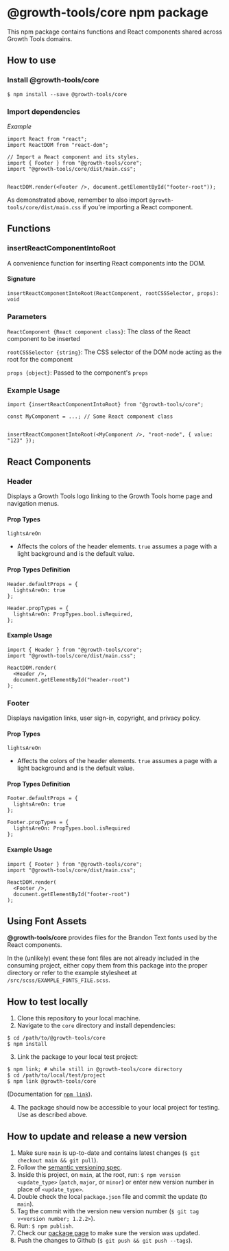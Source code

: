 # @growth-tools/core npm package

This npm package contains functions and React components shared across Growth Tools domains.

## How to use

### Install @growth-tools/core

`$ npm install --save @growth-tools/core`

### Import dependencies

*Example*

```
import React from "react";
import ReactDOM from "react-dom";

// Import a React component and its styles.
import { Footer } from "@growth-tools/core";
import "@growth-tools/core/dist/main.css";


ReactDOM.render(<Footer />, document.getElementById("footer-root"));

```

As demonstrated above, remember to also import `@growth-tools/core/dist/main.css` if you're importing a React component.

## Functions

### insertReactComponentIntoRoot

A convenience function for inserting React components into the DOM.

#### Signature

`insertReactComponentIntoRoot(ReactComponent, rootCSSSelector, props): void`

### Parameters

`ReactComponent {React component class}`: The class of the React component to be inserted

`rootCSSSelector {string}`: The CSS selector of the DOM node acting as the root for the component

`props {object}`: Passed to the component's `props`

### Example Usage

```
import {insertReactComponentIntoRoot} from "@growth-tools/core";

const MyComponent = ...; // Some React component class


insertReactComponentIntoRoot(<MyComponent />, "root-node", { value: "123" });
```

## React Components

### Header

Displays a Growth Tools logo linking to the Growth Tools home page and navigation menus.

#### Prop Types

`lightsAreOn`
- Affects the colors of the header elements. `true` assumes a page with a light background and is the default value.

#### Prop Types Definition

```
Header.defaultProps = {
  lightsAreOn: true
};

Header.propTypes = {
  lightsAreOn: PropTypes.bool.isRequired,
};
```

#### Example Usage

```
import { Header } from "@growth-tools/core";
import "@growth-tools/core/dist/main.css";

ReactDOM.render(
  <Header />,
  document.getElementById("header-root")
);
```


### Footer

Displays navigation links, user sign-in, copyright, and privacy policy.

#### Prop Types

`lightsAreOn`
- Affects the colors of the header elements. `true` assumes a page with a light background and is the default value.

#### Prop Types Definition

```
Footer.defaultProps = {
  lightsAreOn: true
};

Footer.propTypes = {
  lightsAreOn: PropTypes.bool.isRequired
};
```

#### Example Usage

```
import { Footer } from "@growth-tools/core";
import "@growth-tools/core/dist/main.css";

ReactDOM.render(
  <Footer />,
  document.getElementById("footer-root")
);
```

## Using Font Assets

**@growth-tools/core** provides files for the Brandon Text fonts used by the React components.

In the (unlikely) event these font files are not already included in the consuming project, either copy them from this package into the proper directory or refer to the example stylesheet at `/src/scss/EXAMPLE_FONTS_FILE.scss`.


## How to test locally

1. Clone this repository to your local machine.
2. Navigate to the `core` directory and install dependencies:
```
$ cd /path/to/@growth-tools/core
$ npm install
```
3. Link the package to your local test project:
```
$ npm link; # while still in @growth-tools/core directory
$ cd /path/to/local/test/project
$ npm link @growth-tools/core
```
(Documentation for [`npm link`](https://docs.npmjs.com/cli/link.html)).

4. The package should now be accessible to your local project for testing. Use as described above.

## How to update and release a new version

1. Make sure `main` is up-to-date and contains latest changes (`$ git checkout main && git pull`).
1. Follow the [semantic versioning spec](https://semver.org/).
1. Inside this project, on `main`, at the root, run: `$ npm version <update_type>` (`patch`, `major`, or `minor`) or enter new version number in place of `<update_type>`.
1. Double check the local `package.json` file and commit the update (to `main`).
1. Tag the commit with the version new version number (`$ git tag v<version number; 1.2.2>`).
1. Run: `$ npm publish`.
1. Check our [package page](https://www.npmjs.com/package/@growth-tools/core) to make sure the version was updated.
1. Push the changes to Github (`$ git push && git push --tags`).

